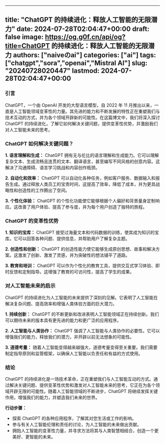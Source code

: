 
---
title: "ChatGPT 的持续进化：释放人工智能的无限潜力"
date: 2024-07-28T02:04:47+00:00
draft: false
image: https://og.g0f.cn/api/og?title=ChatGPT 的持续进化：释放人工智能的无限潜力
authors: ["naiveのai"]
categories: ["ai"]
tags: ["chatgpt","sora","openai","Mistral AI"]
slug: "20240728020447"
lastmod: 2024-07-28T02:04:47+00:00
---
### 引言

ChatGPT，一个由 OpenAI 开发的大型语言模型，自 2022 年 11 月推出以来，一直是人工智能领域变革性的力量。其先进的能力和不断发展的特性正在重塑我们与技术互动的方式，并为各个领域开辟新的可能性。在这篇博文中，我们将深入探讨 ChatGPT 的持续进化，了解它如何解决关键问题，提供变革性优势，并激励我们对人工智能未来的思考。

### ChatGPT 如何解决关键问题？

**1. 语言理解和生成：**
ChatGPT 拥有无与伦比的语言理解和生成能力。它可以理解复杂文本、生成流畅且连贯的文本、翻译语言，甚至编写不同风格的创意内容。这解决了沟通障碍、语言学习挑战和内容创作瓶颈。

**2. 自动化和效率：**
ChatGPT 可以自动化各种任务，例如客户服务、数据输入和报告生成。通过释放人类员工的宝贵时间，这提高了效率，降低了成本，并为更具战略性和创造性的工作腾出了空间。

**3. 个性化体验：**
ChatGPT 的个性化功能使它能够根据个人偏好和背景量身定制响应。这改善了用户体验、提高了参与度，并为每个用户创造了独特的旅程。

### ChatGPT 的变革性优势

**1. 知识的宝库：**
ChatGPT 接受过海量文本和代码数据的训练，使其成为知识的宝库。它可以回答各种问题、提供信息，并帮助用户了解复杂主题。

**2. 创造性和创新：**
ChatGPT 的创造性能力使它能够生成原创思想、故事和解决方案。这激发了创新、激发了灵感，并为突破性的想法铺平了道路。

**3. 教育和培训：**
ChatGPT 可以作为个性化的教育工具，提供交互式学习体验、即时反馈和定制指导。这增强了教育的可访问性，提高了学生的成果。

### 对人工智能未来的启示

ChatGPT 的持续进化为人工智能的未来提供了深刻的见解。它表明了人工智能在解决复杂问题、提高效率和增强人类体验方面的巨大潜力。

**1. 持续创新：**
ChatGPT 的不断更新和改进表明人工智能领域正在持续创新。我们可以期待未来的版本具有更先进的能力和更广泛的应用程序。

**2. 人工智能与人类协作：**
ChatGPT 强调了人工智能与人类协作的必要性。它可以增强我们的能力，释放我们的潜力，并开辟以前无法想象的可能性。

**3. 道德考量：**
随着人工智能变得越来越强大，道德考量变得至关重要。我们需要制定指导原则和监管框架，以确保人工智能以负责任和有益的方式使用。

### 结论

ChatGPT 的持续进化是一场技术革命，正在重塑我们与人工智能互动的方式。通过解决关键问题、提供变革性优势和激发对人工智能未来的思考，它正在为各个领域开辟无限的可能性。随着人工智能领域的不断进步，ChatGPT 将继续发挥关键作用，增强我们的能力，并塑造我们未来的世界。

**行动步骤：**

* 探索 ChatGPT 的各种应用程序，了解其对您生活或工作的影响。
* 参与有关人工智能伦理和责任的讨论，为人工智能的未来做出贡献。
* 拥抱人工智能的变革性力量，并寻求方法将其与人类智慧相结合，创造一个更美好、更智能的未来。
